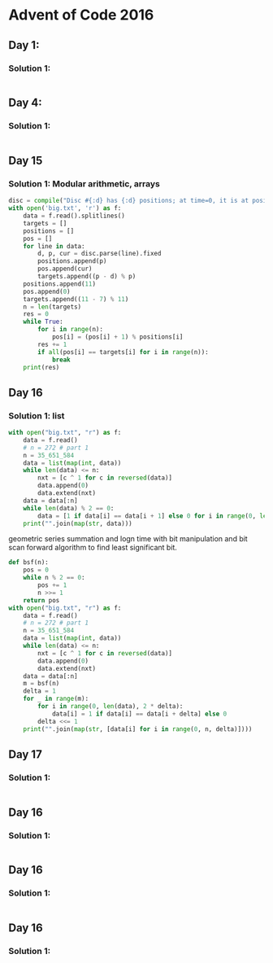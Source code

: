 # Advent of Code 2016

## Day 1: 

### Solution 1:  

```py

```

## Day 4: 

### Solution 1:  

```py

```

## Day 15 

### Solution 1:  Modular arithmetic, arrays

```py
disc = compile("Disc #{:d} has {:d} positions; at time=0, it is at position {:d}.")
with open('big.txt', 'r') as f:
    data = f.read().splitlines()
    targets = []
    positions = []
    pos = []
    for line in data:
        d, p, cur = disc.parse(line).fixed
        positions.append(p)
        pos.append(cur)
        targets.append((p - d) % p)
    positions.append(11)
    pos.append(0)
    targets.append((11 - 7) % 11)
    n = len(targets)
    res = 0
    while True:
        for i in range(n):
            pos[i] = (pos[i] + 1) % positions[i]
        res += 1
        if all(pos[i] == targets[i] for i in range(n)):
            break
    print(res)
```

## Day 16

### Solution 1:  list

```py
with open("big.txt", "r") as f:
    data = f.read()
    # n = 272 # part 1
    n = 35_651_584
    data = list(map(int, data))
    while len(data) <= n:
        nxt = [c ^ 1 for c in reversed(data)]
        data.append(0)
        data.extend(nxt)
    data = data[:n]
    while len(data) % 2 == 0:
        data = [1 if data[i] == data[i + 1] else 0 for i in range(0, len(data), 2)]
    print("".join(map(str, data)))
```

geometric series summation and logn time with bit manipulation and bit scan forward algorithm to find least significant bit.

```py
def bsf(n):
    pos = 0
    while n % 2 == 0:
        pos += 1
        n >>= 1
    return pos
with open("big.txt", "r") as f:
    data = f.read()
    # n = 272 # part 1
    n = 35_651_584
    data = list(map(int, data))
    while len(data) <= n:
        nxt = [c ^ 1 for c in reversed(data)]
        data.append(0)
        data.extend(nxt)
    data = data[:n]
    m = bsf(n)
    delta = 1
    for _ in range(m):
        for i in range(0, len(data), 2 * delta):
            data[i] = 1 if data[i] == data[i + delta] else 0
        delta <<= 1
    print("".join(map(str, [data[i] for i in range(0, n, delta)])))
```

## Day 17

### Solution 1:

```py

```

## Day 16

### Solution 1:

```py

```

## Day 16

### Solution 1:

```py

```

## Day 16

### Solution 1:

```py

```